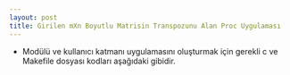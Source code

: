 ```yaml
---
layout: post
title: Girilen mXn Boyutlu Matrisin Transpozunu Alan Proc Uygulaması
---
```

<ul>
	<li>Modülü ve kullanıcı katmanı uygulamasını oluşturmak için gerekli c ve Makefile dosyası kodları aşağıdaki gibidir.</li>
	
